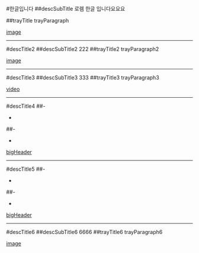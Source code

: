 #한글입니다
##descSubTitle
로렘 한글 입니다요요요

##trayTitle
trayParagraph

[image](mock-0.jpg)

---

#descTitle2
##descSubTitle2
222
##trayTitle2
trayParagraph2

[image](mock-1.jpg)

---

#descTitle3
##descSubTitle3
333
##trayTitle3
trayParagraph3

[video](/assets/videos/intro.mp4)

---

#descTitle4
##-

-

##-

-

[bigHeader](mock-0.jpg)

---

#descTitle5
##-

-

##-

-

[bigHeader](mock-1.jpg)

---

#descTitle6
##descSubTitle6
6666
##trayTitle6
trayParagraph6

[image](mock-0.jpg)
